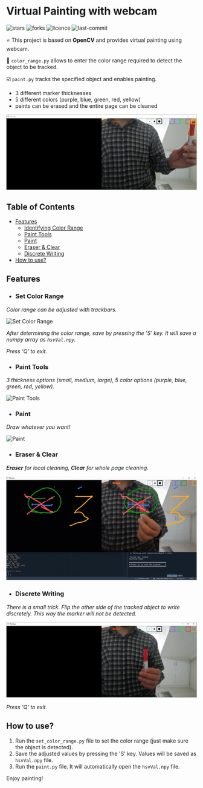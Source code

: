 # Virtual Painting with webcam

![stars](https://img.shields.io/github/stars/myoluk/virtual-painting)
![forks](https://img.shields.io/github/forks/myoluk/virtual-painting)
![licence](https://img.shields.io/github/license/myoluk/virtual-painting)
![last-commit](https://img.shields.io/github/last-commit/myoluk/virtual-painting)

:star: This project is based on **OpenCV** and provides virtual painting using webcam.

:floppy_disk: `color_range.py` allows to enter the color range required to detect the object to be tracked.

:ballot_box_with_check: `paint.py` tracks the specified object and enables painting.

- 3 different marker thicknesses
- 5 different colors (purple, blue, green, red, yellow)
- paints can be erased and the entire page can be cleaned

![Virtual Painting](/images/color-pick.jpg)

## Table of Contents
- [Features](#features)
  - [Identifying Color Range](#set-color-range)
  - [Paint Tools](#paint-tools)
  - [Paint](#paint)
  - [Eraser & Clear](#eraser--clear)
  - [Discrete Writing](#discrete-writing)
- [How to use?](#how-to-use)

## Features

- ### Set Color Range
_Color range can be adjusted with trackbars._

![Set Color Range](/images/set-color-range.gif)

_After determining the color range, save by pressing the 'S' key. It will save a numpy array as `hsvVal.npy`._

_Press 'Q' to exit._


- ### Paint Tools
_3 thickness options (small, medium, large), 5 color options (purple, blue, green, red, yellow)._

![Paint Tools](/images/paint-tools.gif)


- ### Paint
_Draw whatever you want!_

![Paint](/images/paint.gif)


- ### Eraser & Clear
_**Eraser** for local cleaning, **Clear** for whole page cleaning._

![Eraser & Clear](/images/paint-eraser.gif)


- ### Discrete Writing
_There is a small trick. Flip the other side of the tracked object to write discretely. This way the marker will not be detected._

![Marker Enable/Disable](/images/marker-enable-disable.gif)

_Press 'Q' to exit._

## How to use?
1. Run the `set_color_range.py` file to set the color range (just make sure the object is detected).
2. Save the adjusted values by pressing the 'S' key. Values will be saved as `hsvVal.npy` file.
3. Run the `paint.py` file. It will automatically open the `hsvVal.npy` file.

Enjoy painting!
